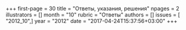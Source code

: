 +++
first-page = 30
title = "Ответы, указания, решения"
npages = 2
illustrators = []
month = "10"
rubric = "Ответы"
authors = []
issues = [ "2012_10",]
year = "2012"
date = "2017-04-24T15:37:56+03:00"
+++
